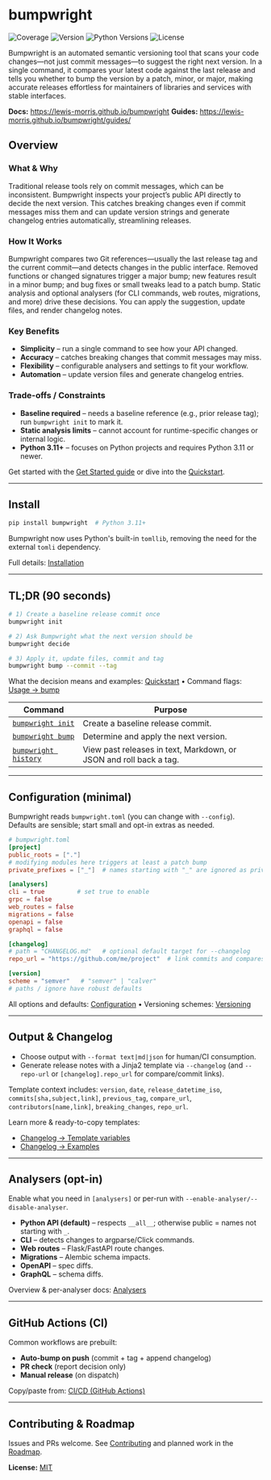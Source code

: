 # bumpwright

![Coverage](https://lewis-morris.github.io/bumpwright/_static/badges/coverage.svg)
![Version](https://lewis-morris.github.io/bumpwright/_static/badges/version.svg)
![Python Versions](https://lewis-morris.github.io/bumpwright/_static/badges/python.svg)
![License](https://lewis-morris.github.io/bumpwright/_static/badges/license.svg)

Bumpwright is an automated semantic versioning tool that scans your code changes—not just commit messages—to suggest the right next version. In a single command, it compares your latest code against the last release and tells you whether to bump the version by a patch, minor, or major, making accurate releases effortless for maintainers of libraries and services with stable interfaces.

**Docs:** https://lewis-morris.github.io/bumpwright
**Guides:** https://lewis-morris.github.io/bumpwright/guides/

## Overview

### What & Why

Traditional release tools rely on commit messages, which can be inconsistent. Bumpwright inspects your project’s public API directly to decide the next version. This catches breaking changes even if commit messages miss them and can update version strings and generate changelog entries automatically, streamlining releases.

### How It Works

Bumpwright compares two Git references—usually the last release tag and the current commit—and detects changes in the public interface. Removed functions or changed signatures trigger a major bump; new features result in a minor bump; and bug fixes or small tweaks lead to a patch bump. Static analysis and optional analysers (for CLI commands, web routes, migrations, and more) drive these decisions. You can apply the suggestion, update files, and render changelog notes.

### Key Benefits

- **Simplicity** – run a single command to see how your API changed.
- **Accuracy** – catches breaking changes that commit messages may miss.
- **Flexibility** – configurable analysers and settings to fit your workflow.
- **Automation** – update version files and generate changelog entries.

### Trade-offs / Constraints

- **Baseline required** – needs a baseline reference (e.g., prior release tag); run `bumpwright init` to mark it.
- **Static analysis limits** – cannot account for runtime-specific changes or internal logic.
- **Python 3.11+** – focuses on Python projects and requires Python 3.11 or newer.

Get started with the [Get Started guide](https://lewis-morris.github.io/bumpwright/get-started.html) or dive into the [Quickstart](https://lewis-morris.github.io/bumpwright/get-started.html#quickstart).

---

## Install

```bash
pip install bumpwright  # Python 3.11+
```

Bumpwright now uses Python's built-in `tomllib`, removing the need for the
external `tomli` dependency.

Full details: [Installation](https://lewis-morris.github.io/bumpwright/get-started.html#installation)

---

## TL;DR (90 seconds)

```bash
# 1) Create a baseline release commit once
bumpwright init

# 2) Ask Bumpwright what the next version should be
bumpwright decide

# 3) Apply it, update files, commit and tag
bumpwright bump --commit --tag
```

What the decision means and examples: [Quickstart](https://lewis-morris.github.io/bumpwright/get-started.html#quickstart) • Command flags: [Usage → bump](https://lewis-morris.github.io/bumpwright/usage/bump.html)

| Command | Purpose |
|---------|---------|
| [`bumpwright init`](https://lewis-morris.github.io/bumpwright/usage/init.html) | Create a baseline release commit. |
| [`bumpwright bump`](https://lewis-morris.github.io/bumpwright/usage/bump.html) | Determine and apply the next version. |
| [`bumpwright history`](https://lewis-morris.github.io/bumpwright/usage/history.html) | View past releases in text, Markdown, or JSON and roll back a tag. |

---

## Configuration (minimal)

Bumpwright reads `bumpwright.toml` (you can change with `--config`). Defaults are sensible; start small and opt-in extras as needed.

```toml
# bumpwright.toml
[project]
public_roots = ["."]
# modifying modules here triggers at least a patch bump
private_prefixes = ["_"]  # names starting with "_" are ignored as private

[analysers]
cli = true         # set true to enable
grpc = false
web_routes = false
migrations = false
openapi = false
graphql = false

[changelog]
# path = "CHANGELOG.md"   # optional default target for --changelog
repo_url = "https://github.com/me/project"  # link commits and compares

[version]
scheme = "semver"   # "semver" | "calver"
# paths / ignore have robust defaults
```

All options and defaults: [Configuration](https://lewis-morris.github.io/bumpwright/configuration.html) • Versioning schemes: [Versioning](https://lewis-morris.github.io/bumpwright/versioning.html)

---

## Output & Changelog

- Choose output with `--format text|md|json` for human/CI consumption.
- Generate release notes with a Jinja2 template via `--changelog` (and `--repo-url` or `[changelog].repo_url` for compare/commit links).

Template context includes: `version`, `date`, `release_datetime_iso`, `commits[sha,subject,link]`, `previous_tag`, `compare_url`, `contributors[name,link]`, `breaking_changes`, `repo_url`.

Learn more & ready-to-copy templates:  
- [Changelog → Template variables](https://lewis-morris.github.io/bumpwright/changelog/template.html)  
- [Changelog → Examples](https://lewis-morris.github.io/bumpwright/changelog/examples.html)

---

## Analysers (opt-in)

Enable what you need in `[analysers]` or per-run with `--enable-analyser/--disable-analyser`.

- **Python API (default)** – respects `__all__`; otherwise public = names not starting with `_`.  
- **CLI** – detects changes to argparse/Click commands.  
- **Web routes** – Flask/FastAPI route changes.  
- **Migrations** – Alembic schema impacts.  
- **OpenAPI** – spec diffs.  
- **GraphQL** – schema diffs.

Overview & per-analyser docs: [Analysers](https://lewis-morris.github.io/bumpwright/analysers/)

---

## GitHub Actions (CI)

Common workflows are prebuilt:

- **Auto-bump on push** (commit + tag + append changelog)  
- **PR check** (report decision only)  
- **Manual release** (on dispatch)

Copy/paste from: [CI/CD (GitHub Actions)](https://lewis-morris.github.io/bumpwright/recipes/github-actions.html)

---

## Contributing & Roadmap

Issues and PRs welcome. See [Contributing](https://lewis-morris.github.io/bumpwright/contributing.html) and planned work in the [Roadmap](https://lewis-morris.github.io/bumpwright/roadmap.html).

**License:** [MIT](./LICENSE)
